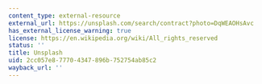 ```yaml
---
content_type: external-resource
external_url: https://unsplash.com/search/contract?photo=DqWEAOHsAvc
has_external_license_warning: true
license: https://en.wikipedia.org/wiki/All_rights_reserved
status: ''
title: Unsplash
uid: 2cc057e8-7770-4347-896b-752754ab85c2
wayback_url: ''
---
```

